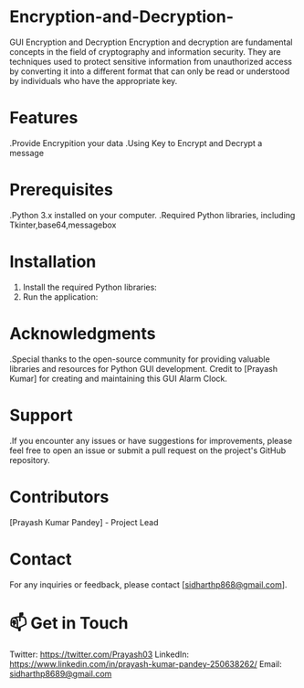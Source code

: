 # Encryption-and-Decryption-
GUI Encryption and Decryption
Encryption and decryption are fundamental concepts in the field of cryptography and information security. They are techniques used to protect sensitive information from unauthorized access by converting it into a different format that can only be read or understood by individuals who have the appropriate key.

# Features
.Provide Encrypition your data
.Using Key to Encrypt and Decrypt a message
# Prerequisites
.Python 3.x installed on your computer.
.Required Python libraries, including Tkinter,base64,messagebox
# Installation
1. Install the required Python libraries:
2. Run the application:
# Acknowledgments
.Special thanks to the open-source community for providing valuable libraries and resources for Python GUI development.
Credit to [Prayash Kumar] for creating and maintaining this GUI Alarm Clock.
# Support
.If you encounter any issues or have suggestions for improvements, please feel free to open an issue or submit a pull request on the project's GitHub repository.

# Contributors
[Prayash Kumar Pandey] - Project Lead
# Contact
For any inquiries or feedback, please contact [sidharthp868@gmail.com].

# 📫 Get in Touch
Twitter: https://twitter.com/Prayash03
LinkedIn: https://www.linkedin.com/in/prayash-kumar-pandey-250638262/
Email: sidharthp8689@gmail.com
